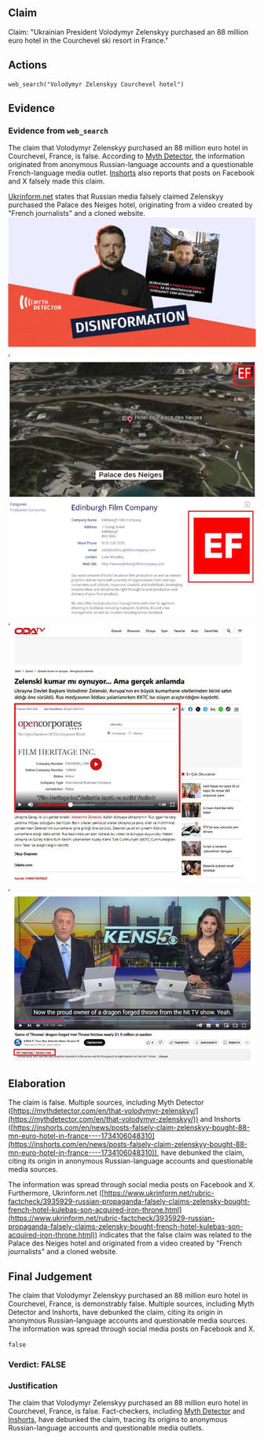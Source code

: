 ## Claim
Claim: "Ukrainian President Volodymyr Zelenskyy purchased an 88 million euro hotel in the Courchevel ski resort in France."

## Actions
```
web_search("Volodymyr Zelenskyy Courchevel hotel")
```

## Evidence
### Evidence from `web_search`
The claim that Volodymyr Zelenskyy purchased an 88 million euro hotel in Courchevel, France, is false. According to [Myth Detector](https://mythdetector.com/en/that-volodymyr-zelenskyy/), the information originated from anonymous Russian-language accounts and a questionable French-language media outlet. [Inshorts](https://inshorts.com/en/news/posts-falsely-claim-zelenskyy-bought-88-mn-euro-hotel-in-france----1734106048310) also reports that posts on Facebook and X falsely made this claim.

[Ukrinform.net](https://www.ukrinform.net/rubric-factcheck/3935929-russian-propaganda-falsely-claims-zelensky-bought-french-hotel-kulebas-son-acquired-iron-throne.html) states that Russian media falsely claimed Zelenskyy purchased the Palace des Neiges hotel, originating from a video created by "French journalists" and a cloned website. ![image 4150](media/2025-08-23_11-37-1755949064-610683.jpg), ![image 4169](media/2025-08-23_11-38-1755949133-190737.jpg), ![image 4171](media/2025-08-23_11-39-1755949140-228385.jpg), ![image 4174](media/2025-08-23_11-39-1755949147-561923.jpg)


## Elaboration
The claim is false. Multiple sources, including Myth Detector ([https://mythdetector.com/en/that-volodymyr-zelenskyy/](https://mythdetector.com/en/that-volodymyr-zelenskyy/)) and Inshorts ([https://inshorts.com/en/news/posts-falsely-claim-zelenskyy-bought-88-mn-euro-hotel-in-france----1734106048310](https://inshorts.com/en/news/posts-falsely-claim-zelenskyy-bought-88-mn-euro-hotel-in-france----1734106048310)), have debunked the claim, citing its origin in anonymous Russian-language accounts and questionable media sources.

The information was spread through social media posts on Facebook and X. Furthermore, Ukrinform.net ([https://www.ukrinform.net/rubric-factcheck/3935929-russian-propaganda-falsely-claims-zelensky-bought-french-hotel-kulebas-son-acquired-iron-throne.html](https://www.ukrinform.net/rubric-factcheck/3935929-russian-propaganda-falsely-claims-zelensky-bought-french-hotel-kulebas-son-acquired-iron-throne.html)) indicates that the false claim was related to the Palace des Neiges hotel and originated from a video created by "French journalists" and a cloned website.


## Final Judgement
The claim that Volodymyr Zelenskyy purchased an 88 million euro hotel in Courchevel, France, is demonstrably false. Multiple sources, including Myth Detector and Inshorts, have debunked the claim, citing its origin in anonymous Russian-language accounts and questionable media sources. The information was spread through social media posts on Facebook and X.

`false`

### Verdict: FALSE

### Justification
The claim that Volodymyr Zelenskyy purchased an 88 million euro hotel in Courchevel, France, is false. Fact-checkers, including [Myth Detector](https://mythdetector.com/en/that-volodymyr-zelenskyy/) and [Inshorts](https://inshorts.com/en/news/posts-falsely-claim-zelenskyy-bought-88-mn-euro-hotel-in-france----1734106048310), have debunked the claim, tracing its origins to anonymous Russian-language accounts and questionable media outlets.
